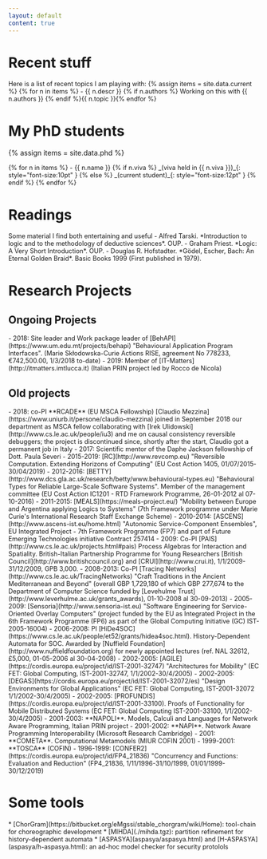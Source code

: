 ```yaml
---
layout: default
content: true
---
```


# Recent stuff
<div markdown="1" style="font-size:.9em;">
Here is a list of recent topics I am playing with:
{% assign items = site.data.current %}
{% for n in items %}
- <span class="tooltip"><span class="tooltiptext">{{ n.descr }} {% if n.authors %} Working on this with {{ n.authors }} {% endif %}</span>{{ n.topic }}</span>{% endfor %}
</div>


# My PhD students
{% assign items = site.data.phd %}
<div markdown="1" style="font-size:.9em;">
{% for n in items %} - {{ n.name }} {% if n.viva %} _(viva held in {{ n.viva }})_{: style="font-size:10pt" } {% else %} _(current student)_{: style="font-size:12pt" } {% endif %}
{% endfor %}
</div>


# Readings
<div markdown="1" style="font-size:.9em;">
Some material I find both entertaining and useful
- Alfred Tarski. *Introduction to logic and to the methodology of deductive sciences*. OUP.
- Graham Priest. *Logic: A Very Short Introduction*. OUP.
- Douglas R. Hofstadter. *Gödel, Escher, Bach: An Eternal Golden Braid*. Basic Books 1999 (First published in 1979).
</div>

# Research Projects

## Ongoing Projects
<div markdown="1" style="font-size:.9em;">
- 2018: Site leader and Work package leader of [BehAPI](https://www.um.edu.mt/projects/behapi) "Behavioural Application Program Interfaces". (Marie Skłodowska-Curie Actions RISE, agreement No 778233, €742,500.00, 1/3/2018 to-date)
- 2019: Member of [IT-Matters](http://itmatters.imtlucca.it) (Italian PRIN project led by Rocco de Nicola)
</div>

## Old projects
<div markdown="1" style="font-size:.9em;">
- 2018: co-PI **RCADE** (EU MSCA Fellowship) [Claudio Mezzina](https://www.uniurb.it/persone/claudio-mezzina) joined in September 2018 our department as MSCA fellow collaborating with [Irek Ulidowski](http://www.cs.le.ac.uk/people/iu3) and me on causal consistency reversible debuggers; the project is discontinued since, shortly after the start, Claudio got a permanent job in Italy
- 2017: Scientific mentor of the Daphe Jackson fellowship of Dott. Paula Severi
- 2015-2019: [RC](http://www.revcomp.eu) "Reversible Computation. Extending Horizons of Computing" (EU Cost Action 1405, 01/07/2015-30/04/2019)
- 2012-2016: [BETTY](http://www.dcs.gla.ac.uk/research/betty/www.behavioural-types.eu) "Behavioural Types for Reliable Large-Scale Software Systems". Member of the management committee (EU Cost Action IC1201 - RTD Framework Programme, 26-01-2012 al 07-10-2016)
- 2011-2015: [MEALS](https://meals-project.eu/) "Mobility between Europe and Argentina applying Logics to Systems" (7th Framework programme under Marie Curie's International Research Staff Exchange Scheme)
- 2010-2014: [ASCENS](http://www.ascens-ist.eu/home.html) "Autonomic Service-Component Ensembles", EU Integrated Project - 7th Framework Programme (FP7) and part of Future Emerging Technologies initiative Contract 257414 
- 2009: Co-PI [PAIS](http://www.cs.le.ac.uk/projects.html#pais) Process Algebras for Interaction and Spatiality. British-Italian Partnership Programme for Young Researchers [British Council](http://www.britishcouncil.org) and [CRUI](http://www.crui.it), 1/1/2009-31/12/2009, GPB 3,000.
- 2008-2013: Co-PI [Tracing Networks](http://www.cs.le.ac.uk/TracingNetworks) "Craft Traditions in the Ancient Mediterranean and Beyond" (overall GBP 1,729,180 of which GBP 277,674 to the Department of Computer Science funded by [Levehulme Trust](http://www.leverhulme.ac.uk/grants_awards), 01-10-2008 al 30-09-2013)
- 2005-2009: [Sensoria](http://www.sensoria-ist.eu) "Software Engineering for Service-Oriented Overlay Computers" (project funded by the EU as Integrated Project in the 6th Framework Programme (FP6) as part of the Global Computing Initiative (GC) IST-2005-16004)
- 2006-2008: PI [HiDe4SOC](https://www.cs.le.ac.uk/people/et52/grants/hidea4soc.html). History-Dependent Automata for SOC. Awarded by [Nuffield Foundation](http://www.nuffieldfoundation.org) for newly appointed lectures (ref. NAL 32612, £5,000, 01-05-2006 al 30-04-2008)
- 2002-2005: [AGILE](https://cordis.europa.eu/project/id/IST-2001-32747) "Architectures for Mobility" (EC FET: Global Computing, IST-2001-32747, 1/1/2002-30/4/2005)
- 2002-2005: [DEGAS](https://cordis.europa.eu/project/id/IST-2001-32072/es) "Design Environments for Global Applications" (EC FET: Global Computing, IST-2001-32072 1/1/2002-30/4/2005)
- 2002-2005: [PROFUNDIS](https://cordis.europa.eu/project/id/IST-2001-33100). Proofs of Functionality for Mobile Distributed Systems (EC FET: Global Computing IST-2001-33100, 1/1/2002-30/4/2005)
- 2001-2003: **NAPOLI**. Models, Calculi and Languages for Network Aware Programming, Italian PRIN project
- 2001-2002: **NAPI**. Network Aware Programming Interoperability (Microsoft Research Cambridge)
- 2001: **COMETA**. Computational Metamodels (MIUR COFIN 2001)
- 1999-2001: **TOSCA** (COFIN)
- 1996-1999: [CONFER2](https://cordis.europa.eu/project/id/FP4_21836) "Concurrency and Functions: Evaluation and Reduction" (FP4_21836, 1/11/1996-31/10/1999, 01/01/1999-30/12/2019)
</div>

# Some tools
<div markdown="1" style="font-size:.9em;">
* [ChorGram](https://bitbucket.org/eMgssi/stable_chorgram/wiki/Home): tool-chain for choreographic development
* [MIHDA](./mihda.tgz): partition refinement for history-dependent automata
* [ASPASYA](aspasya/aspasya.html) and [H-ASPASYA](aspasya/h-aspasya.html): an ad-hoc model checker for security protolols
</div>

